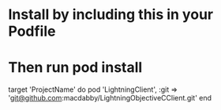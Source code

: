 # Install by including this in your Podfile
# Then run pod install

target 'ProjectName' do
    pod 'LightningClient', :git => 'git@github.com:macdabby/LightningObjectiveCClient.git'
end

